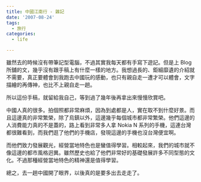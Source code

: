 ```yaml
---
title: 中國江南行 - 雜記
date: '2007-08-24'
tags:
  - 旅行
categories:
  - life

---
```

雖然去的時候沒有帶筆記型電腦，不過其實我每天都有手寫下遊記。但是上 Blog 所舖的文，幾乎沒有跟手稿上有什麼一樣的地方。我想過長的、鉅細靡遺的介紹就不需要，真正要體會到我跑去中國玩的感動，也只有親自走一遭才可以體會，文字描繪的再傳神，也比不上親自走一趟。  
  
所以這份手稿，就留給我自己，等到過了幾年後再拿出來慢慢欣賞吧。  
  
中國人真的很多。拍個照都非常麻煩，因為到處都是人，實在取不到什麼好景。而且這邊真的非常繁榮，除了烏鎮以外，這邊幾乎每個城市都非常繁榮。他們這邊的人消費能力真的不是蓋的，路上看到非常多人拿 Nokia N 系列的手機，這連台灣都很難看到，而我們逛了他們的手機店，發現這邊的手機也沒台灣便宜啊。  
  
而他們致力發展觀光，經營當地特色也是蠻值得學習。相較起來，我們的城市就不像這邊的都市風格迥異。雖然歷史也給了他們非常好的基礎發展許多不同型態的文化。不過那種經營當地特色的精神還是值得學習。  
  
總之，去一趟中國開了眼界，以後真的是要多出去走走了。
